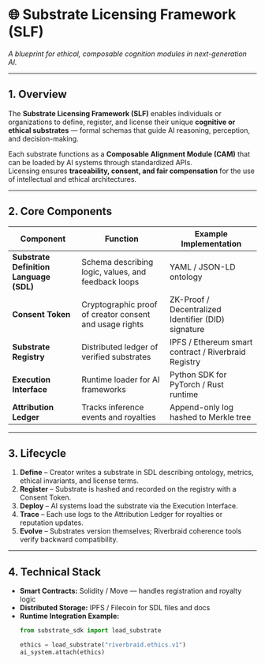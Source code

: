# 🌐 Substrate Licensing Framework (SLF)
*A blueprint for ethical, composable cognition modules in next-generation AI.*

---

## 1. Overview
The **Substrate Licensing Framework (SLF)** enables individuals or organizations to define, register, and license their unique **cognitive or ethical substrates** — formal schemas that guide AI reasoning, perception, and decision-making.

Each substrate functions as a **Composable Alignment Module (CAM)** that can be loaded by AI systems through standardized APIs.  
Licensing ensures **traceability, consent, and fair compensation** for the use of intellectual and ethical architectures.

---

## 2. Core Components

| Component | Function | Example Implementation |
|------------|-----------|------------------------|
| **Substrate Definition Language (SDL)** | Schema describing logic, values, and feedback loops | YAML / JSON-LD ontology |
| **Consent Token** | Cryptographic proof of creator consent and usage rights | ZK-Proof / Decentralized Identifier (DID) signature |
| **Substrate Registry** | Distributed ledger of verified substrates | IPFS / Ethereum smart contract / Riverbraid Registry |
| **Execution Interface** | Runtime loader for AI frameworks | Python SDK for PyTorch / Rust runtime |
| **Attribution Ledger** | Tracks inference events and royalties | Append-only log hashed to Merkle tree |

---

## 3. Lifecycle

1. **Define** – Creator writes a substrate in SDL describing ontology, metrics, ethical invariants, and license terms.  
2. **Register** – Substrate is hashed and recorded on the registry with a Consent Token.  
3. **Deploy** – AI systems load the substrate via the Execution Interface.  
4. **Trace** – Each use logs to the Attribution Ledger for royalties or reputation updates.  
5. **Evolve** – Substrates version themselves; Riverbraid coherence tools verify backward compatibility.

---

## 4. Technical Stack

- **Smart Contracts:** Solidity / Move — handles registration and royalty logic  
- **Distributed Storage:** IPFS / Filecoin for SDL files and docs  
- **Runtime Integration Example:**
  ```python
  from substrate_sdk import load_substrate

  ethics = load_substrate("riverbraid.ethics.v1")
  ai_system.attach(ethics)
